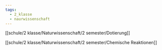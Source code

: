 ```yaml
---
tags:
  - 2_klasse
  - naurwissenschaft
---
```

[[schule/2 klasse/Naturwissenschaft/2 semester/Dotierung]]

[[schule/2 klasse/Naturwissenschaft/2 semester/Chemische Reaktionen]]




